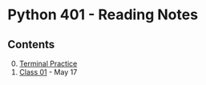 # Python 401 - Reading Notes

## Contents

0. [Terminal Practice](commandline.md)
1. [Class 01](read01.md) - May 17  
